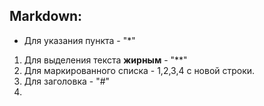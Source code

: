 ## Markdown:
* Для указания пункта - "*"
1. Для выделения текста **жирным** - "**" 
2. Для маркированного списка - 1,2,3,4 с новой строки.
3. Для заголовка - "#"
4. 